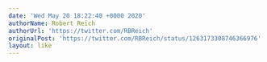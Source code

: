 ```yaml
---
date: 'Wed May 20 18:22:40 +0000 2020'
authorName: Robert Reich
authorUrl: 'https://twitter.com/RBReich'
originalPost: 'https://twitter.com/RBReich/status/1263173308746366976'
layout: like
---
```

